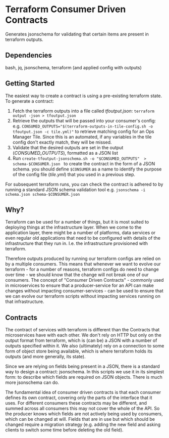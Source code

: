 
# Terraform Consumer Driven Contracts

Generates jsonschema for validating that certain items are present in terraform outputs.

## Dependencies

bash, jq, jsonschema, terraform (and applied config with outputs)

## Getting Started

The easiest way to create a contract is using a pre-existing terraform state. To generate a contract:
1. Fetch the terraform outputs into a file called *tfoutput.json*: `terraform output -json > tfoutput.json`
1. Retrieve the outputs that will be passed into your consumer's config: e.g. `CONSUMED_OUTPUTS="$(terraform-outputs-in-tile-config.sh -o tfoutput.json -c tile.yml)"` to retrieve matching config for an Ops Manager Tile. Since this is an automated, if any variables in the tile config don't exactly match, they will be missed.  
1. Validate that the desired outputs are set in the output (*CONSUMED_OUTPUTS*), formatted as a JSON list
1. Run `create-tfoutput-jsonschema.sh -o "$CONSUMED_OUTPUTS"  > schema-$CONSUMER.json ` to create the contract in the form of a JSON schema. you should define `$CONSUMER` as a name to identify the purpose of the config file (*tile.yml*) that you used in a previous step.

For subsequent terraform runs, you can check the contract is adhered to by running a standard JSON schema validation tool e.g. `jsonschema -i schema.json schema-$CONSUMER.json`

## Why?

Terraform can be used for a number of things, but it is most suited to deploying things at the infrastructure layer. When we come to the application layer, there might be a number of platforms, data services or even regular old applications that need to be configured with details of the infrastructure that they run in. I.e. the infrastructure provisioned with terraform.

Therefore outputs produced by running our terraform configs are relied on by a multiple consumers. This means that whenever we want to evolve our terraform - for a number of reasons, terraform configs do need to change over time - we should know that the change will not break one of our consumers. The concept of "Consumer Driven Contracts" - commonly used in microservices to ensure that a producer-service for an API can make changes  without impacting consumer-services - can be used to ensure that we can evolve our terraform scripts without impacting services running on that infrastructure.

## Contracts

The contract of services with terraform is different than the Contracts that microservices have with each other. We don't rely on HTTP but only on the output format from terraform, which is (can be) a JSON with a number of outputs specified within it. We also (ultimately) rely on a connection to some form of object store being available, which is where terraform holds its outputs (and more generally, its state).

Since we are relying on fields being present in a JSON, there is a standard way to design a contract: jsonschema. In this scripts we use it in its simplest form: to describe which fields are required on JSON objects. There is much more jsonschema can do. 

The fundamental idea of consumer driven contracts is that each consumer defines its own contract, covering only the parts of the interface that it uses. For different consumers these contracts may be different, and summed across all consumers this may not cover the whole of the API. So the producer knows which fields are not actively being used by consumers, which can be changed at will. Fields that are in use but which should be changed require a migration strategy (e.g. adding the new field and asking clients to switch some time before deleting the old field).



